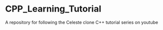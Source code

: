# CPP_Learning_Tutorial
A repository for following the Celeste clone C++ tutorial series on youtube
